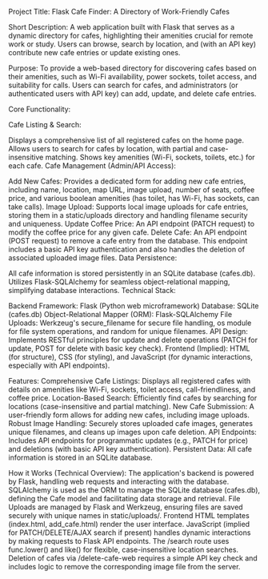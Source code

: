 Project Title:
Flask Cafe Finder: A Directory of Work-Friendly Cafes

Short Description:
A web application built with Flask that serves as a dynamic directory for cafes, highlighting their amenities crucial for remote work or study. Users can browse, search by location, and (with an API key) contribute new cafe entries or update existing ones.

Purpose: To provide a web-based directory for discovering cafes based on their amenities, such as Wi-Fi availability, power sockets, toilet access, and suitability for calls. Users can search for cafes, and administrators (or authenticated users with API key) can add, update, and delete cafe entries.

Core Functionality:

Cafe Listing & Search:

Displays a comprehensive list of all registered cafes on the home page.
Allows users to search for cafes by location, with partial and case-insensitive matching.
Shows key amenities (Wi-Fi, sockets, toilets, etc.) for each cafe.
Cafe Management (Admin/API Access):

Add New Cafes: Provides a dedicated form for adding new cafe entries, including name, location, map URL, image upload, number of seats, coffee price, and various boolean amenities (has toilet, has Wi-Fi, has sockets, can take calls).
Image Upload: Supports local image uploads for cafe entries, storing them in a static/uploads directory and handling filename security and uniqueness.
Update Coffee Price: An API endpoint (PATCH request) to modify the coffee price for any given cafe.
Delete Cafe: An API endpoint (POST request) to remove a cafe entry from the database. This endpoint includes a basic API key authentication and also handles the deletion of associated uploaded image files.
Data Persistence:

All cafe information is stored persistently in an SQLite database (cafes.db).
Utilizes Flask-SQLAlchemy for seamless object-relational mapping, simplifying database interactions.
Technical Stack:

Backend Framework: Flask (Python web microframework)
Database: SQLite (cafes.db)
Object-Relational Mapper (ORM): Flask-SQLAlchemy
File Uploads: Werkzeug's secure_filename for secure file handling, os module for file system operations, and random for unique filenames.
API Design: Implements RESTful principles for update and delete operations (PATCH for update, POST for delete with basic key check).
Frontend (Implied): HTML (for structure), CSS (for styling), and JavaScript (for dynamic interactions, especially with API endpoints).

Features:
Comprehensive Cafe Listings: Displays all registered cafes with details on amenities like Wi-Fi, sockets, toilet access, call-friendliness, and coffee price.
Location-Based Search: Efficiently find cafes by searching for locations (case-insensitive and partial matching).
New Cafe Submission: A user-friendly form allows for adding new cafes, including image uploads.
Robust Image Handling: Securely stores uploaded cafe images, generates unique filenames, and cleans up images upon cafe deletion.
API Endpoints: Includes API endpoints for programmatic updates (e.g., PATCH for price) and deletions (with basic API key authentication).
Persistent Data: All cafe information is stored in an SQLite database.


How it Works (Technical Overview):
The application's backend is powered by Flask, handling web requests and interacting with the database.
SQLAlchemy is used as the ORM to manage the SQLite database (cafes.db), defining the Cafe model and facilitating data storage and retrieval.
File Uploads are managed by Flask and Werkzeug, ensuring files are saved securely with unique names in static/uploads/.
Frontend HTML templates (index.html, add_cafe.html) render the user interface.
JavaScript (implied for PATCH/DELETE/AJAX search if present) handles dynamic interactions by making requests to Flask API endpoints.
The /search route uses func.lower() and like() for flexible, case-insensitive location searches.
Deletion of cafes via /delete-cafe-web requires a simple API key check and includes logic to remove the corresponding image file from the server.
